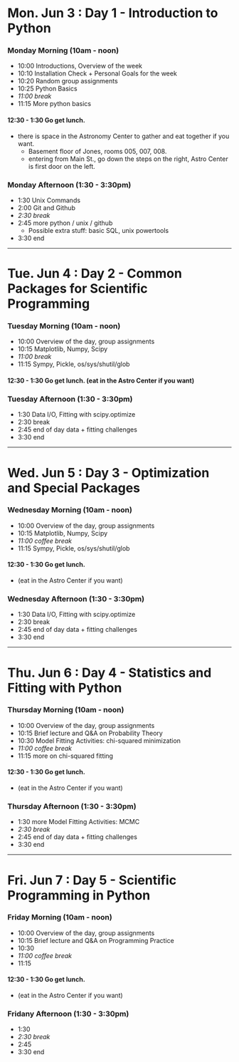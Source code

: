 # Mon. Jun 3 : Day 1 - Introduction to Python

### Monday Morning (10am - noon)
* 10:00  Introductions, Overview of the week
* 10:10  Installation Check + Personal Goals for the week
* 10:20  Random group assignments
* 10:25  Python Basics
* _11:00 break_
* 11:15  More python basics

#### 12:30 - 1:30 Go get lunch.
* there is space in the Astronomy Center to gather and eat together if you want. 
  * Basement floor of Jones, rooms 005, 007, 008. 
  * entering from Main St., go down the steps on the right, Astro Center is first door on the left.

### Monday Afternoon (1:30 - 3:30pm)
* 1:30   Unix Commands
* 2:00   Git and Github
* _2:30   break_
* 2:45   more python / unix / github
  * Possible extra stuff: basic SQL, unix powertools
* 3:30  end
____
# Tue. Jun 4 : Day 2 - Common Packages for Scientific Programming

### Tuesday Morning (10am - noon)
* 10:00  Overview of the day, group assignments
* 10:15  Matplotlib, Numpy, Scipy  
* _11:00  break_
* 11:15  Sympy, Pickle, os/sys/shutil/glob

#### 12:30 - 1:30  Go get lunch.   (eat in the Astro Center if you want)

### Tuesday Afternoon (1:30 - 3:30pm)
* 1:30   Data I/O, Fitting with scipy.optimize
* 2:30   break
* 2:45   end of day data + fitting challenges
* 3:30   end

____
# Wed. Jun 5 : Day 3 - Optimization and Special Packages

### Wednesday Morning (10am - noon)
* 10:00  Overview of the day, group assignments
* 10:15  Matplotlib, Numpy, Scipy  
* _11:00  coffee break_
* 11:15  Sympy, Pickle, os/sys/shutil/glob

#### 12:30 - 1:30 Go get lunch.   
* (eat in the Astro Center if you want)

### Wednesday Afternoon (1:30 - 3:30pm)
* 1:30   Data I/O, Fitting with scipy.optimize
* 2:30   break
* 2:45   end of day data + fitting challenges
* 3:30   end


____
# Thu. Jun 6 : Day 4 - Statistics and Fitting with Python

### Thursday Morning (10am - noon)
* 10:00  Overview of the day, group assignments
* 10:15  Brief lecture and Q&A on Probability Theory
* 10:30  Model Fitting Activities: chi-squared minimization
* _11:00 coffee break_
* 11:15  more on chi-squared fitting

#### 12:30 - 1:30 Go get lunch.   
* (eat in the Astro Center if you want)

### Thursday Afternoon (1:30 - 3:30pm)
* 1:30   more Model Fitting Activities: MCMC
* _2:30   break_
* 2:45   end of day data + fitting challenges
* 3:30  end
____
# Fri. Jun 7 : Day 5 - Scientific Programming in Python

### Friday Morning (10am - noon)
* 10:00  Overview of the day, group assignments
* 10:15  Brief lecture and Q&A on Programming Practice
* 10:30  
* _11:00 coffee break_
* 11:15  

#### 12:30 - 1:30 Go get lunch.   
* (eat in the Astro Center if you want)

### Fridany Afternoon (1:30 - 3:30pm)
* 1:30   
* _2:30   break_
* 2:45   
* 3:30   end
